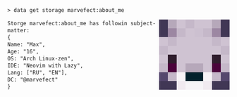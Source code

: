 ```mcfunction
> data get storage marvefect:about_me
```
<img align="right" src="https://github.com/Marvefect/Marvefect/blob/main/avatar.png?raw=true" alt="" width="160" />

```mcfunction
Storge marvefect:about_me has followin subject-matter:
{
Name: "Max",
Age: "16",
OS: "Arch Linux-zen",
IDE: "Neovim with Lazy",
Lang: ["RU", "EN"],
DC: "@marvefect"
}
```
